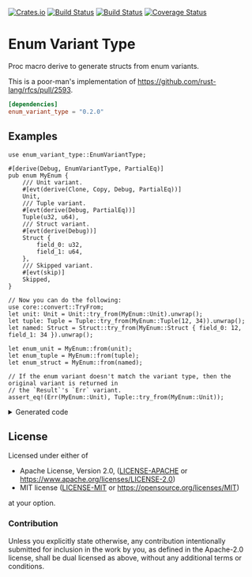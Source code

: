 [![Crates.io](https://img.shields.io/crates/v/enum_variant_type.svg)](https://crates.io/crates/enum_variant_type)
[![Build Status](https://ci.appveyor.com/api/projects/status/github/azriel91/enum_variant_type?branch=master&svg=true)](https://ci.appveyor.com/project/azriel91/enum_variant_type/branch/master)
[![Build Status](https://travis-ci.org/azriel91/enum_variant_type.svg?branch=master)](https://travis-ci.org/azriel91/enum_variant_type)
[![Coverage Status](https://codecov.io/gh/azriel91/enum_variant_type/branch/master/graph/badge.svg)](https://codecov.io/gh/azriel91/enum_variant_type)

# Enum Variant Type

Proc macro derive to generate structs from enum variants.

This is a poor-man's implementation of <https://github.com/rust-lang/rfcs/pull/2593>.

```toml
[dependencies]
enum_variant_type = "0.2.0"
```

## Examples

```rust,edition2018
use enum_variant_type::EnumVariantType;

#[derive(Debug, EnumVariantType, PartialEq)]
pub enum MyEnum {
    /// Unit variant.
    #[evt(derive(Clone, Copy, Debug, PartialEq))]
    Unit,
    /// Tuple variant.
    #[evt(derive(Debug, PartialEq))]
    Tuple(u32, u64),
    /// Struct variant.
    #[evt(derive(Debug))]
    Struct {
        field_0: u32,
        field_1: u64,
    },
    /// Skipped variant.
    #[evt(skip)]
    Skipped,
}

// Now you can do the following:
use core::convert::TryFrom;
let unit: Unit = Unit::try_from(MyEnum::Unit).unwrap();
let tuple: Tuple = Tuple::try_from(MyEnum::Tuple(12, 34)).unwrap();
let named: Struct = Struct::try_from(MyEnum::Struct { field_0: 12, field_1: 34 }).unwrap();

let enum_unit = MyEnum::from(unit);
let enum_tuple = MyEnum::from(tuple);
let enum_struct = MyEnum::from(named);

// If the enum variant doesn't match the variant type, then the original variant is returned in
// the `Result`'s `Err` variant.
assert_eq!(Err(MyEnum::Unit), Tuple::try_from(MyEnum::Unit));
```

<details>

<summary>Generated code</summary>

```rust,edition2018
use core::convert::TryFrom;

/// Unit variant.
#[derive(Clone, Copy, Debug, PartialEq)]
pub struct Unit;

/// Tuple variant.
#[derive(Debug, PartialEq)]
pub struct Tuple(pub u32, pub u64);

/// Struct variant.
#[derive(Debug)]
pub struct Struct {
    pub field_0: u32,
    pub field_1: u64,
}

impl From<Unit> for MyEnum {
    fn from(variant_struct: Unit) -> Self {
        MyEnum::Unit
    }
}

impl TryFrom<MyEnum> for Unit {
    type Error = MyEnum;
    fn try_from(enum_variant: MyEnum) -> Result<Self, Self::Error> {
        if let MyEnum::Unit = enum_variant {
            Ok(Unit)
        } else {
            Err(enum_variant)
        }
    }
}

impl From<Tuple> for MyEnum {
    fn from(variant_struct: Tuple) -> Self {
        let Tuple(_0, _1) = variant_struct;
        MyEnum::Tuple(_0, _1)
    }
}

impl TryFrom<MyEnum> for Tuple {
    type Error = MyEnum;
    fn try_from(enum_variant: MyEnum) -> Result<Self, Self::Error> {
        if let MyEnum::Tuple(_0, _1) = enum_variant {
            Ok(Tuple(_0, _1))
        } else {
            Err(enum_variant)
        }
    }
}

impl From<Struct> for MyEnum {
    fn from(variant_struct: Struct) -> Self {
        let Struct { field_0, field_1 } = variant_struct;
        MyEnum::Struct { field_0, field_1 }
    }
}

impl TryFrom<MyEnum> for Struct {
    type Error = MyEnum;
    fn try_from(enum_variant: MyEnum) -> Result<Self, Self::Error> {
        if let MyEnum::Struct { field_0, field_1 } = enum_variant {
            Ok(Struct { field_0, field_1 })
        } else {
            Err(enum_variant)
        }
    }
}

# pub enum MyEnum {
#     /// Unit variant.
#     Unit,
#     /// Tuple variant.
#     Tuple(u32, u64),
#     /// Struct variant.
#     Struct {
#         field_0: u32,
#         field_1: u64,
#     },
# }
#
```

</details>

## License

Licensed under either of

* Apache License, Version 2.0, ([LICENSE-APACHE](LICENSE-APACHE) or https://www.apache.org/licenses/LICENSE-2.0)
* MIT license ([LICENSE-MIT](LICENSE-MIT) or https://opensource.org/licenses/MIT)

at your option.

### Contribution

Unless you explicitly state otherwise, any contribution intentionally
submitted for inclusion in the work by you, as defined in the Apache-2.0
license, shall be dual licensed as above, without any additional terms or
conditions.
